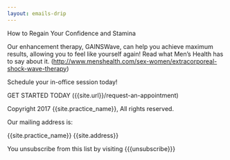 ```yaml
---
layout: emails-drip
---
```


How to Regain Your Confidence and Stamina

Our enhancement therapy, GAINSWave, can help you achieve maximum results, allowing you to feel like yourself again! Read what Men’s Health has to say about it. (http://www.menshealth.com/sex-women/extracorporeal-shock-wave-therapy)

Schedule your in-office session today!

GET STARTED TODAY ({{site.url}}/request-an-appointment)



Copyright 2017 {{site.practice_name}}, All rights reserved.

Our mailing address is:

{{site.practice_name}}
{{site.address}}

You unsubscribe from this list by visiting &#123;&#123;&#123;unsubscribe&#125;&#125;&#125;
